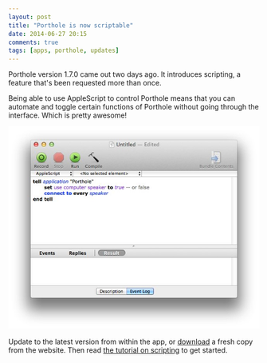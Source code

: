 ```yaml
---
layout: post
title: "Porthole is now scriptable"
date: 2014-06-27 20:15
comments: true
tags: [apps, porthole, updates]
---
```


Porthole version 1.7.0 came out two days ago. It introduces scripting, a feature that's been requested more than once.

Being able to use AppleScript to control Porthole means that you can automate and toggle certain functions of Porthole without going through the interface. Which is pretty awesome!

![Script Porthole using AppleScript](/assets/img/old/content/porthole-applescripteditor.jpg)

Update to the latest version from within the app, or [download](http://www.getporthole.com/download) a fresh copy from the website. Then read [the tutorial on scripting](http://www.getporthole.com/scripting) to get started.
